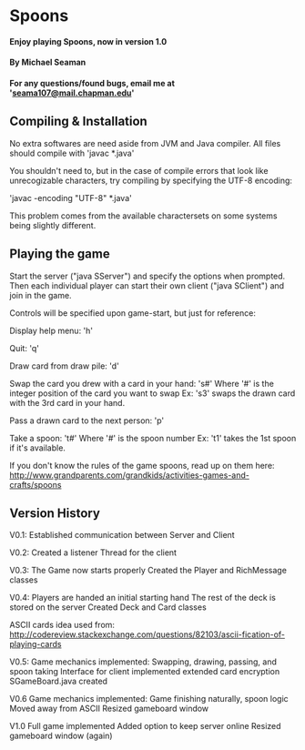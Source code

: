 # Spoons

#### Enjoy playing Spoons, now in version 1.0

#### By Michael Seaman

#### For any questions/found bugs, email me at 'seama107@mail.chapman.edu'


## Compiling & Installation

No extra softwares are need aside from JVM and Java compiler.
All files should compile with 'javac *.java'

You shouldn't need to, but in the case of compile errors
that look like unrecogizable characters, try compiling by
specifying the UTF-8 encoding:

'javac -encoding "UTF-8" *.java'

This problem comes from the available charactersets on some systems being slightly
different.

## Playing the game

Start the server ("java SServer") and specify the options when prompted. Then each individual player
can start their own client ("java SClient") and join in the game. 

Controls will be specified upon game-start, but just for reference:

Display help menu: 'h'

Quit: 'q'

Draw card from draw pile: 'd'

Swap the card you drew with a card in your hand: 's#'
Where '#' is the integer position of the card you want to swap
Ex: 's3' swaps the drawn card with the 3rd card in your hand.

Pass a drawn card to the next person: 'p'

Take a spoon: 't#'
Where '#' is the spoon number
Ex: 't1' takes the 1st spoon if it's available.


If you don't know the rules of the game spoons, read up on them here:
http://www.grandparents.com/grandkids/activities-games-and-crafts/spoons




## Version History

V0.1:
Established communication between Server and Client

V0.2:
Created a listener Thread for the client

V0.3:
The Game now starts properly
Created the Player and RichMessage classes

V0.4: Players are handed an initial starting hand
The rest of the deck is stored on the server
Created Deck and Card classes

ASCII cards idea used from:
http://codereview.stackexchange.com/questions/82103/ascii-fication-of-playing-cards

V0.5: Game mechanics implemented: Swapping, drawing, passing, and spoon taking
Interface for client implemented
extended card encryption
SGameBoard.java created

V0.6 Game mechanics implemented: Game finishing naturally, spoon logic
Moved away from ASCII
Resized gameboard window

V1.0 Full game implemented
Added option to keep server online
Resized gameboard window (again)
